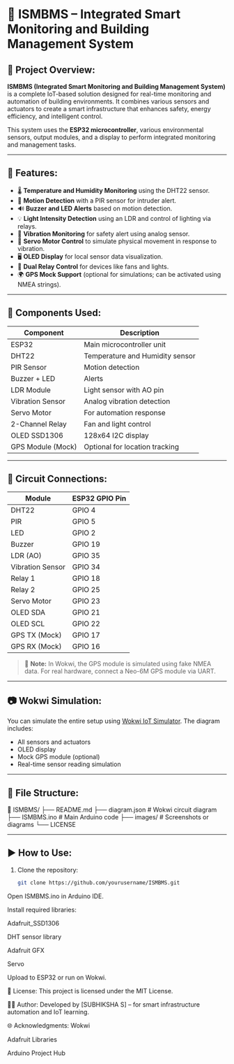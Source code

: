 # 🏢 ISMBMS – Integrated Smart Monitoring and Building Management System

## 📘 Project Overview:

**ISMBMS (Integrated Smart Monitoring and Building Management System)** is a complete IoT-based solution designed for real-time monitoring and automation of building environments. It combines various sensors and actuators to create a smart infrastructure that enhances safety, energy efficiency, and intelligent control.

This system uses the **ESP32 microcontroller**, various environmental sensors, output modules, and a display to perform integrated monitoring and management tasks.

---

## 🔧 Features:

- 🌡️ **Temperature and Humidity Monitoring** using the DHT22 sensor.
- 🚶 **Motion Detection** with a PIR sensor for intruder alert.
- 🔊 **Buzzer and LED Alerts** based on motion detection.
- 💡 **Light Intensity Detection** using an LDR and control of lighting via relays.
- 🔩 **Vibration Monitoring** for safety alert using analog sensor.
- 🔁 **Servo Motor Control** to simulate physical movement in response to vibration.
- 🖥️ **OLED Display** for local sensor data visualization.
- 🔌 **Dual Relay Control** for devices like fans and lights.
- 🌍 **GPS Mock Support** (optional for simulations; can be activated using NMEA strings).

---

## 🧰 Components Used:

| Component             | Description                                  |
|----------------------|----------------------------------------------|
| ESP32                | Main microcontroller unit                    |
| DHT22                | Temperature and Humidity sensor              |
| PIR Sensor           | Motion detection                             |
| Buzzer + LED         | Alerts                                       |
| LDR Module           | Light sensor with AO pin                     |
| Vibration Sensor     | Analog vibration detection                   |
| Servo Motor          | For automation response                      |
| 2-Channel Relay      | Fan and light control                        |
| OLED SSD1306         | 128x64 I2C display                           |
| GPS Module (Mock)    | Optional for location tracking               |

---

## 🔌 Circuit Connections:

| Module           | ESP32 GPIO Pin |
|------------------|----------------|
| DHT22            | GPIO 4         |
| PIR              | GPIO 5         |
| LED              | GPIO 2         |
| Buzzer           | GPIO 19        |
| LDR (AO)         | GPIO 35        |
| Vibration Sensor | GPIO 34        |
| Relay 1          | GPIO 18        |
| Relay 2          | GPIO 25        |
| Servo Motor      | GPIO 23        |
| OLED SDA         | GPIO 21        |
| OLED SCL         | GPIO 22        |
| GPS TX (Mock)    | GPIO 17        |
| GPS RX (Mock)    | GPIO 16        |

> 🔎 **Note:** In Wokwi, the GPS module is simulated using fake NMEA data. For real hardware, connect a Neo-6M GPS module via UART.

---

## 📷 Wokwi Simulation:

You can simulate the entire setup using [Wokwi IoT Simulator](https://wokwi.com/). The diagram includes:

- All sensors and actuators
- OLED display
- Mock GPS module (optional)
- Real-time sensor reading simulation

---

## 📂 File Structure:

📁 ISMBMS/
├── README.md
├── diagram.json # Wokwi circuit diagram
├── ISMBMS.ino # Main Arduino code
├── images/ # Screenshots or diagrams
└── LICENSE

---

## ▶️ How to Use:

1. Clone the repository:
   ```bash
   git clone https://github.com/yourusername/ISMBMS.git
Open ISMBMS.ino in Arduino IDE.

Install required libraries:

Adafruit_SSD1306

DHT sensor library

Adafruit GFX

Servo

Upload to ESP32 or run on Wokwi.

📜 License:
This project is licensed under the MIT License.

👨‍💻 Author:
Developed by [SUBHIKSHA S] – for smart infrastructure automation and IoT learning.

🌐 Acknowledgments:
Wokwi

Adafruit Libraries

Arduino Project Hub
